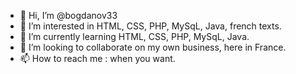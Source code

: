- 👋 Hi, I’m @bogdanov33
- 👀 I’m interested in HTML, CSS, PHP, MySqL, Java, french texts.
- 🌱 I’m currently learning HTML, CSS, PHP, MySqL, Java.
- 💞️ I’m looking to collaborate on my own business, here in France.
- 📫 How to reach me : when you want.

<!---
bogdanov33/bogdanov33 is a ✨ special ✨ repository because its `README.md` (this file) appears on your GitHub profile.
You can click the Preview link to take a look at your changes.
--->
